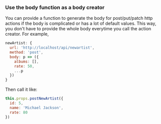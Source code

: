 ### Use the body function as a body creator

You can provide a function to generate the body for post/put/patch http actions if the body is complicated or has a lot of default values. This way, you don't have to provide the whole body everytime you call the action creator. For example,

```js
newArtist: {
  url: 'http://localhost/api/newartist',
  method: 'post',
  body: p => ({
    albums: [],
    rate: 50,
    ...p
  })
}
```

Then call it like:

```js
this.props.postNewArtist({
  id: 5,
  name: 'Michael Jackson',
  rate: 80
})
```